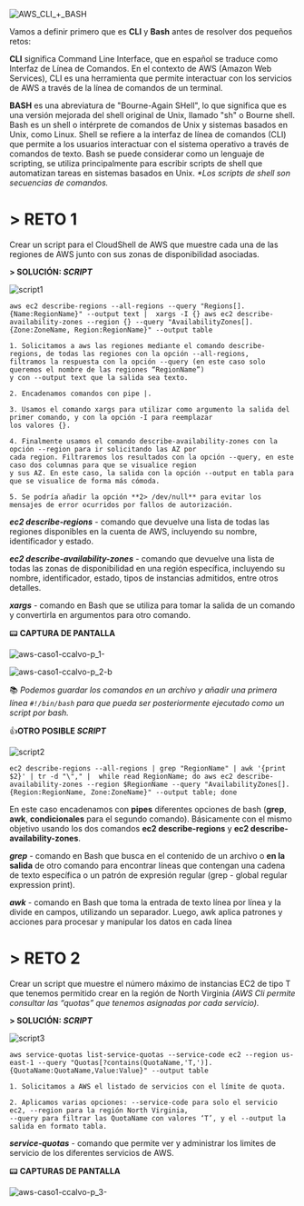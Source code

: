 ![AWS_CLI_+_BASH](https://user-images.githubusercontent.com/126183973/223797292-3622deb1-face-47a9-b925-9b27d986cbaa.png)

Vamos a definir primero que es **CLI** y **Bash** antes de resolver dos pequeños retos:

**CLI** significa Command Line Interface, que en español se traduce como Interfaz de Línea de Comandos. En el contexto de AWS (Amazon Web Services), CLI es una herramienta que permite interactuar con los servicios de AWS a través de la línea de comandos de un terminal.

**BASH** es una abreviatura de "Bourne-Again SHell", lo que significa que es una versión mejorada del shell original de Unix, llamado "sh" o Bourne shell.
Bash es un shell o intérprete de comandos de Unix y sistemas basados en Unix, como Linux. Shell se refiere a la interfaz de línea de comandos (CLI) que permite a los usuarios interactuar con el sistema operativo a través de comandos de texto. Bash se puede considerar como un lenguaje de scripting, se utiliza principalmente para escribir scripts de shell que automatizan tareas en sistemas basados en Unix. _*Los scripts de shell son secuencias de comandos._

# **> RETO 1** 

Crear un script para el CloudShell de AWS que muestre cada una de las regiones de AWS junto con sus zonas de disponibilidad asociadas.

**> SOLUCIÓN: _SCRIPT_**

![script1](https://user-images.githubusercontent.com/126183973/224083507-ae5be1f7-f54c-4273-b40e-4f021e87b2e1.png)

`aws ec2 describe-regions --all-regions --query "Regions[].{Name:RegionName}" --output text | 
xargs -I {} aws ec2 describe-availability-zones --region {} --query "AvailabilityZones[].{Zone:ZoneName, Region:RegionName}" --output table`

```
1. Solicitamos a aws las regiones mediante el comando describe-regions, de todas las regiones con la opción --all-regions, 
filtramos la respuesta con la opción --query (en este caso solo queremos el nombre de las regiones “RegionName”) 
y con --output text que la salida sea texto.

2. Encadenamos comandos con pipe |.

3. Usamos el comando xargs para utilizar como argumento la salida del primer comando, y con la opción -I para reemplazar 
los valores {}.

4. Finalmente usamos el comando describe-availability-zones con la opción --region para ir solicitando las AZ por
cada region. Filtraremos los resultados con la opción --query, en este caso dos columnas para que se visualice region 
y sus AZ. En este caso, la salida con la opción --output en tabla para que se visualice de forma más cómoda.

5. Se podría añadir la opción **2> /dev/null** para evitar los mensajes de error ocurridos por fallos de autorización.
```

**_ec2 describe-regions_** - comando que devuelve una lista de todas las regiones disponibles en la cuenta de AWS, incluyendo su nombre, identificador y estado.

**_ec2 describe-availability-zones_** - comando que devuelve una lista de todas las zonas de disponibilidad en una región específica, incluyendo su nombre, identificador, estado, tipos de instancias admitidos, entre otros detalles.

**_xargs_** - comando en Bash que se utiliza para tomar la salida de un comando y convertirla en argumentos para otro comando.

:pager: **CAPTURA DE PANTALLA**

![aws-caso1-ccalvo-p_1-](https://user-images.githubusercontent.com/126183973/223812445-3500bcf0-be39-4e57-8906-9973a000115e.jpg)

![aws-caso1-ccalvo-p_2-b](https://user-images.githubusercontent.com/126183973/224085666-79a514a1-afb4-4235-a19c-847bdd2cbcec.jpg)

:books: _Podemos guardar los comandos en un archivo y añadir una primera línea `#!/bin/bash` para que pueda ser posteriormente ejecutado como un script por bash._

👍**OTRO POSIBLE _SCRIPT_**

![script2](https://user-images.githubusercontent.com/126183973/223822893-25792f6b-ddf5-4057-945c-e4043c0aade1.png)

`ec2 describe-regions --all-regions | grep "RegionName" | awk '{print $2}' | tr -d "\"," | 
while read RegionName; do aws ec2 describe-availability-zones --region $RegionName --query
"AvailabilityZones[].{Region:RegionName, Zone:ZoneName}" --output table; done`

En este caso encadenamos con **pipes** diferentes opciones de bash (**grep**, **awk**, **condicionales** para el segundo comando). 
Básicamente con el mismo objetivo usando los dos comandos **ec2 describe-regions** y **ec2 describe-availability-zones**.

**_grep_** - comando en Bash que busca en el contenido de un archivo o **en la salida** de otro comando para encontrar líneas que contengan una cadena de texto específica o un patrón de expresión regular (grep - global regular expression print).

**_awk_** - comando en Bash que toma la entrada de texto línea por línea y la divide en campos, utilizando un separador. Luego, awk aplica patrones y acciones para procesar y manipular los datos en cada línea

# **> RETO 2** 

Crear un script que muestre el número máximo de instancias EC2 de tipo T que tenemos permitido crear en la región de North Virginia
_(AWS Cli permite consultar las “quotas” que tenemos asignadas por cada servicio)._

**> SOLUCIÓN: _SCRIPT_**

![script3](https://user-images.githubusercontent.com/126183973/224081951-24c3351b-22ea-4d36-8992-5356fa7dceb8.png)

`aws service-quotas list-service-quotas --service-code ec2 --region us-east-1 --query "Quotas[?contains(QuotaName,'T,')].{QuotaName:QuotaName,Value:Value}"
--output table`

```
1. Solicitamos a AWS el listado de servicios con el límite de quota.

2. Aplicamos varias opciones: --service-code para solo el servicio ec2, --region para la región North Virginia, 
--query para filtrar las QuotaName con valores ‘T’, y el --output la salida en formato tabla.
```

**_service-quotas_** - comando que permite ver y administrar los limites de servicio de los diferentes servicios de AWS.

:pager: **CAPTURAS DE PANTALLA**

![aws-caso1-ccalvo-p_3-](https://user-images.githubusercontent.com/126183973/224088845-37482600-75bd-4ad0-a0e3-f68e2cb36646.jpg)

